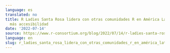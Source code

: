 ```yaml
---
language: es
translated: no
title: R Ladies Santa Rosa lidera con otras comunidades R en América Latina para crear
  más accesibilidad
date: '2022-07-14'
source: https://www.r-consortium.org/blog/2022/07/14/r-ladies-santa-rosa-leading-with-other-r-communities-in-latin-america-to-create-more-accessibility
language: en
slug: r_ladies_santa_rosa_lidera_con_otras_comunidades_r_en_américa_latina_para_crear_más_accesibilidad
---
```




